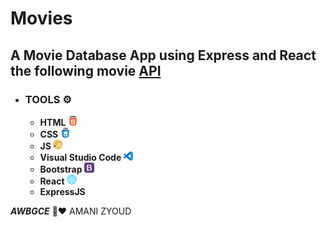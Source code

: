 # Movies

## A Movie Database App using Express and React the following movie [API](https://www.themoviedb.org/)

* ### **TOOLS ⚙️**
   * **HTML  ![](./my-app/src/html-5.png)**
   * **CSS   ![](./my-app/src/css.png)**
   * **JS ![](./my-app/src/javascript.png)**
   * **Visual Studio Code ![](./my-app/src/vs.png)**
   * **Bootstrap ![](./my-app/src/bootstrap.png)**
   * **React ![](./my-app/src/react.png)**
   * **ExpressJS**



***AWBGCE*** 🌼❤️ AMANI ZYOUD
